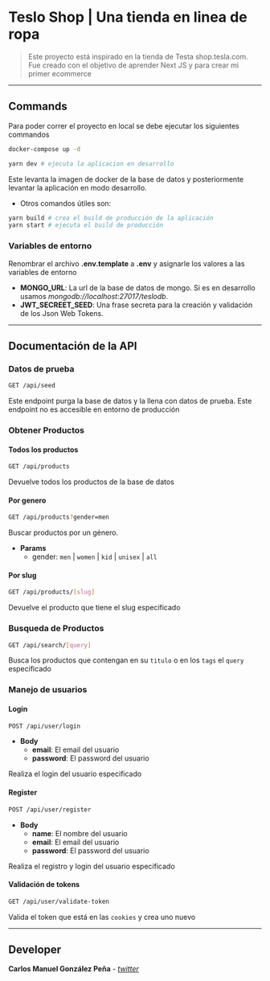 # Teslo Shop | Una tienda en linea de ropa
> Este proyecto está inspirado en la tienda de Testa shop.tesla.com. Fue creado con el objetivo de aprender Next JS y para crear mi primer ecommerce

<hr />

## Commands

Para poder correr el proyecto en local se debe ejecutar los siguientes commandos

```bash
docker-compose up -d

yarn dev # ejecuta la aplicacion en desarrollo
```

Este levanta la imagen de docker de la base de datos y posteriormente levantar la aplicación en modo desarrollo.

* Otros comandos útiles son:

```bash
yarn build # crea el build de producción de la aplicación
yarn start # ejecuta el build de producción
```

### Variables de entorno

Renombrar el archivo __.env.template__ a __.env__ y asignarle los valores a las variables de entorno

- __MONGO_URL__: La url de la base de datos de mongo. Si es en desarrollo usamos _mongodb://localhost:27017/teslodb_.
- __JWT_SECREET_SEED__: Una frase secreta para la creación y validación de los Json Web Tokens.

<hr />

## Documentación de la API

### Datos de prueba

```bash
GET /api/seed
```

Este endpoint purga la base de datos y la llena con datos de prueba. Este endpoint no es accesible en entorno de producción

### Obtener Productos

#### Todos los productos

```bash
GET /api/products
```

Devuelve todos los productos de la base de datos

#### Por genero

```bash
GET /api/products?gender=men
```

Buscar productos por un género.

- __Params__
    * gender: `men` | `women` | `kid` | `unisex` | `all`


#### Por slug

```bash
GET /api/products/[slug]
```
Devuelve el producto que tiene el slug especificado

### Busqueda de Productos

```bash
GET /api/search/[query]
```

Busca los productos que contengan en su `titulo` o en los `tags` el `query` especificado

### Manejo de usuarios

#### Login 

```bash
POST /api/user/login
```

* __Body__
    * __email__: El email del usuario
    * __password__: El password del usuario

Realiza el login del usuario especificado

#### Register

```bash
POST /api/user/register
```

* __Body__
    * __name__: El nombre del usuario
    * __email__: El email del usuario
    * __password__: El password del usuario

Realiza el registro y login del usuario especificado

#### Validación de tokens

```bash
GET /api/user/validate-token
```


Valida el token que está en las `cookies` y crea uno nuevo

<hr />

## Developer

__Carlos Manuel González Peña__ - [_twitter_](https://twitter.com/cmglezp)